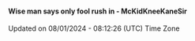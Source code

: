 #### Wise man says only fool rush in - McKidKneeKaneSir
Updated on 08/01/2024 - 08:12:26 (UTC) Time Zone
